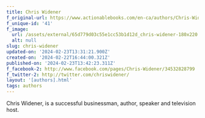 ```yaml
---
title: Chris Widener
f_original-url: https://www.actionablebooks.com/en-ca/authors/Chris-Widener/
f_unique-id: '41'
f_image:
  url: /assets/external/65d779d03c55e1cc53b1d12d_chris-widener-180x220.jpeg
  alt: null
slug: chris-widener
updated-on: '2024-02-23T13:31:21.900Z'
created-on: '2024-02-22T16:44:00.321Z'
published-on: '2024-02-23T13:42:23.311Z'
f_facebook-2: http://www.facebook.com/pages/Chris-Widener/34532828799
f_twitter-2: http://twitter.com/chriswidener/
layout: '[authors].html'
tags: authors
---
```


Chris Widener, is a successful businessman, author, speaker and television host.
